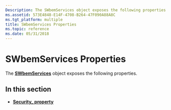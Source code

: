 ```yaml
---
Description: The SWbemServices object exposes the following properties.
ms.assetid: 573E4848-E14F-4708-B264-47F090A88A8C
ms.tgt_platform: multiple
title: SWbemServices Properties
ms.topic: reference
ms.date: 05/31/2018
---
```


# SWbemServices Properties

The [**SWbemServices**](swbemservices.md) object exposes the following properties.

## In this section

-   [**Security\_ property**](swbemservices-security-.md)

 

 



